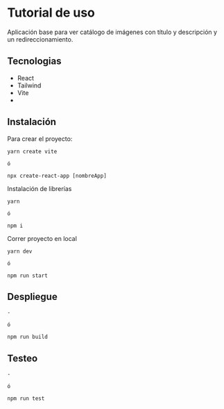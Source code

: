# Tutorial de uso

Aplicación base para ver catálogo de imágenes con título y descripción y un redireccionamiento.

## Tecnologias

* React
* Tailwind
* Vite
* 

## Instalación

Para crear el proyecto:
```  
yarn create vite

ó

npx create-react-app [nombreApp]
```

Instalación de librerías
```  
yarn

ó

npm i
```

Correr proyecto en local
```  
yarn dev

ó

npm run start
```

## Despliegue

```  
-

ó

npm run build
```

## Testeo

```  
-

ó

npm run test
```

